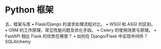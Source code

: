 # Python 框架

五、框架与库
• Flask/Django 的请求处理流程对比。
• WSGI 和 ASGI 的区别。
• ORM 的工作原理，常见性能问题及优化手段。
• Celery 的使用场景与原理。
• FastAPI 相比 Flask 的优势在哪里？
• 如何在 Django/Flask 中实现中间件？
SQLAlchemy


